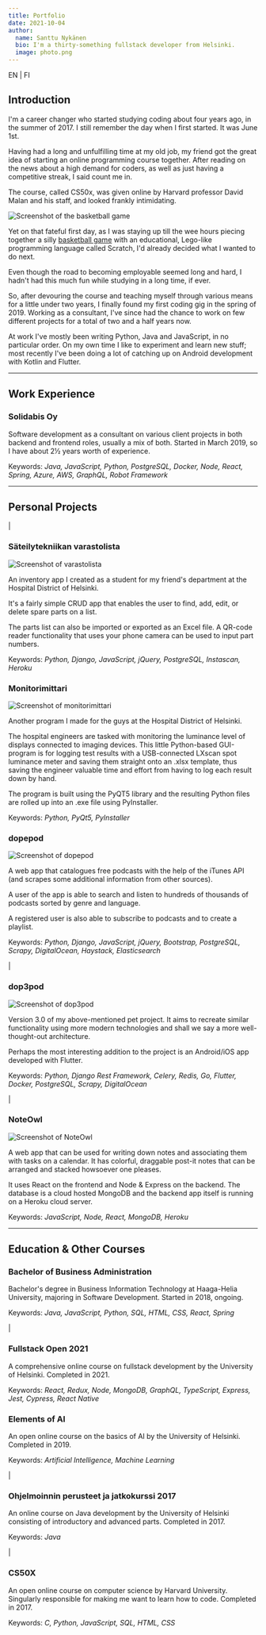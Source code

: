 ```yaml
---
title: Portfolio
date: 2021-10-04
author:
  name: Santtu Nykänen
  bio: I'm a thirty-something fullstack developer from Helsinki.
  image: photo.png
---
```


<aside>
  <nuxt-link class="nuxt-link-active" to="/portfolio/en">EN</nuxt-link>
  <span class="pipe"> | </span>
  <nuxt-link to="/portfolio/fi">FI</nuxt-link>
</aside>

## Introduction

I'm a career changer who started studying coding about four years ago, in 
the summer of 2017. I still remember the day when I first started. It was 
June 1st.

Having had a long and unfulfilling time at my old job, my friend got the 
great idea of starting an online programming course together. After reading on 
the news about a high demand for coders, as well as just having a 
competitive streak, I said count me in.

The course, called CS50x, was given online by Harvard professor David Malan 
and his staff, and looked frankly intimidating.

<img src="basketball.png" class="float-left mr-3 mb-0 w-1/2"
alt="Screenshot of the basketball game" />

Yet on that fateful first day, as I was staying up till the wee hours 
piecing together a silly <a href="https://scratch.mit.edu/projects/164378114/">
basketball game</a> with an educational, Lego-like programming language 
called Scratch, I'd already decided what I wanted to do next.

Even though the road to becoming employable seemed long and hard, I hadn't 
had this much fun while studying in a long time, if ever.

So, after devouring the course and teaching myself through various means for 
a little under two years, I finally found my first coding gig in the spring 
of 2019. Working as a consultant, I've since had the chance to work on few 
different projects for a total of two and a half years now.

At work I've mostly been writing Python, Java and JavaScript, in no particular 
order. On my own time I like to experiment and learn new stuff; most 
recently I've been doing a lot of catching up on Android development with 
Kotlin and Flutter.

***

## Work Experience
<aside>
  <a rel="noreferrer" href="https://www.linkedin.com/company/solidabis/">
    <font-awesome-icon :icon="['fab', 'linkedin']"/>
  </a>
</aside>

### Solidabis Oy

Software development as a consultant on various client projects in both 
backend and frontend roles, usually a mix of both. Started in March 2019, 
so I have about 2½ years worth of experience.

Keywords: *Java, JavaScript, Python, PostgreSQL, Docker, Node, React, 
Spring, Azure, AWS, GraphQL, Robot Framework*

***

## Personal Projects
<aside>
  <a href="https://varastolista.herokuapp.com/">
    <font-awesome-icon :icon="['fas', 'external-link-alt']"/>
      </a>
        <span class="pipe"> | </span>
      <a href="https://github.com/cyanidesayonara/varastolista">
    <font-awesome-icon :icon="['fab', 'github']"/>
  </a>
</aside>

### Säteilytekniikan varastolista

<img src="varastolista.png" alt="Screenshot of varastolista" />

An inventory app I created as a student for my friend's department at the 
Hospital District of Helsinki.

It's a fairly simple CRUD app that enables the user to find, add, edit, or 
delete spare parts on a list.

The parts list can also be imported or exported as an Excel file. A 
QR-code reader functionality that uses your phone camera can be used to 
input part numbers.

Keywords: *Python, Django, JavaScript, jQuery, PostgreSQL, Instascan, Heroku*

<aside>
  <a href="https://github.com/cyanidesayonara/monitorimittari">
    <font-awesome-icon :icon="['fab', 'github']"/>
  </a>
</aside>

### Monitorimittari

<img src="monitorimittari.png" alt="Screenshot of monitorimittari" />

Another program I made for the guys at the Hospital District of Helsinki.

The hospital engineers are tasked with monitoring the luminance level of 
displays connected to imaging devices. This little Python-based GUI-program 
is for logging test results with a USB-connected LXscan spot luminance meter 
and saving them straight onto an .xlsx template, thus saving the engineer 
valuable time and effort from having to log each result down by hand.

The program is built using the PyQT5 library and the resulting Python 
files are rolled up into an .exe file using PyInstaller.

Keywords: *Python, PyQt5, PyInstaller*

<aside>
  <a href="https://github.com/cyanidesayonara/dopepod">
    <font-awesome-icon :icon="['fab', 'github']"/>
  </a>
</aside>

### dopepod

<img src="dopepod.png" alt="Screenshot of dopepod" />

A web app that catalogues free podcasts with the help of the iTunes API 
(and scrapes some additional information from other sources).

A user of the app is able to search and listen to hundreds of thousands of 
podcasts sorted by genre and language.

A registered user is also able to subscribe to podcasts and to create a 
playlist.

Keywords: *Python, Django, JavaScript, jQuery, Bootstrap, PostgreSQL, 
Scrapy, DigitalOcean, Haystack, Elasticsearch*

<aside>
  <a href="https://dop3pod.herokuapp.com/">
    <font-awesome-icon :icon="['fas', 'external-link-alt']"/>
  </a>
  <span class="pipe"> | </span>
  <a href="https://github.com/cyanidesayonara/dop3pod">
    <font-awesome-icon :icon="['fab', 'github']"/>
  </a>
</aside>

### dop3pod

<img src="dop3pod.png" alt="Screenshot of dop3pod" />

Version 3.0 of my above-mentioned pet project. It aims to recreate similar 
functionality using more modern technologies and shall we say a more 
well-thought-out architecture.

Perhaps the most interesting addition to the project is an Android/iOS app 
developed with Flutter.

Keywords: *Python, Django Rest Framework, Celery, Redis, Go, Flutter, 
Docker, PostgreSQL, Scrapy, DigitalOcean*

<aside>
  <a href="https://noteowl.herokuapp.com/">
    <font-awesome-icon :icon="['fas', 'external-link-alt']"/>
  </a>
  <span class="pipe"> | </span>
  <a href="https://github.com/cyanidesayonara/noteowl">
    <font-awesome-icon :icon="['fab', 'github']"/>
  </a>
</aside>

### NoteOwl

<img src="noteowl.png" alt="Screenshot of NoteOwl" />

A web app that can be used for writing down notes and associating them 
with tasks on a calendar. It has colorful, draggable post-it notes that 
can be arranged and stacked howsoever one pleases.

It uses React on the frontend and Node & Express on the backend. The database 
is a cloud hosted MongoDB and the backend app itself is running on a 
Heroku cloud server.

Keywords: *JavaScript, Node, React, MongoDB, Heroku*

***

## Education & Other Courses
<aside>
  <a rel="noreferrer" href="https://www.haaga-helia.fi/fi/tietojenkasittelyn-koulutus-tradenomi-amk">
    <font-awesome-icon :icon="['fas', 'external-link-alt']"/>
  </a>
</aside>

### Bachelor of Business Administration

Bachelor's degree in Business Information Technology at Haaga-Helia 
University, majoring in Software Development. Started in 2018, ongoing.

Keywords: *Java, JavaScript, Python, SQL, HTML, CSS, React, Spring*

<aside>
  <a rel="noreferrer" href="https://fullstackopen.com/">
    <font-awesome-icon :icon="['fas', 'external-link-alt']"/>
  </a>
  <span class="pipe"> | </span>
  <a href="https://github.com/cyanidesayonara/fullstack-mooc-2021">
    <font-awesome-icon :icon="['fab', 'github']"/>
  </a>
</aside>

### Fullstack Open 2021

A comprehensive online course on fullstack development by the University of
Helsinki. Completed in 2021.

Keywords: *React, Redux, Node, MongoDB, GraphQL, TypeScript, Express, Jest,
Cypress, React Native*

<aside>
  <a rel="noreferrer" href="https://www.elementsofai.com/fi">
    <font-awesome-icon :icon="['fas', 'external-link-alt']"/>
  </a>
</aside>

### Elements of AI

An open online course on the basics of AI by the University of Helsinki. 
Completed in 2019.

Keywords: *Artificial Intelligence, Machine Learning*

<aside>
  <a rel="noreferrer" href="https://2017-ohjelmointi.github.io/">
    <font-awesome-icon :icon="['fas', 'external-link-alt']"/>
  </a>
  <span class="pipe"> | </span>
  <a href="https://github.com/cyanidesayonara/java-mooc">
    <font-awesome-icon :icon="['fab', 'github']"/>
  </a>
</aside>
  
### Ohjelmoinnin perusteet ja jatkokurssi 2017

An online course on Java development by the University of Helsinki 
consisting of introductory and advanced parts. Completed in 2017.

Keywords: *Java*

<aside>
  <a rel="noreferrer" href="https://www.edx.org/course/introduction-computer-science-harvardx-cs50x">
    <font-awesome-icon :icon="['fas', 'external-link-alt']"/>
  </a>
  <span class="pipe"> | </span>
  <a href="https://github.com/cyanidesayonara/cs50-mooc">
    <font-awesome-icon :icon="['fab', 'github']"/>
  </a>
</aside>

### CS50X

An open online course on computer science by Harvard University. 
Singularly responsible for making me want to learn how to code.
Completed in 2017.

Keywords: *C, Python, JavaScript, SQL, HTML, CSS*
